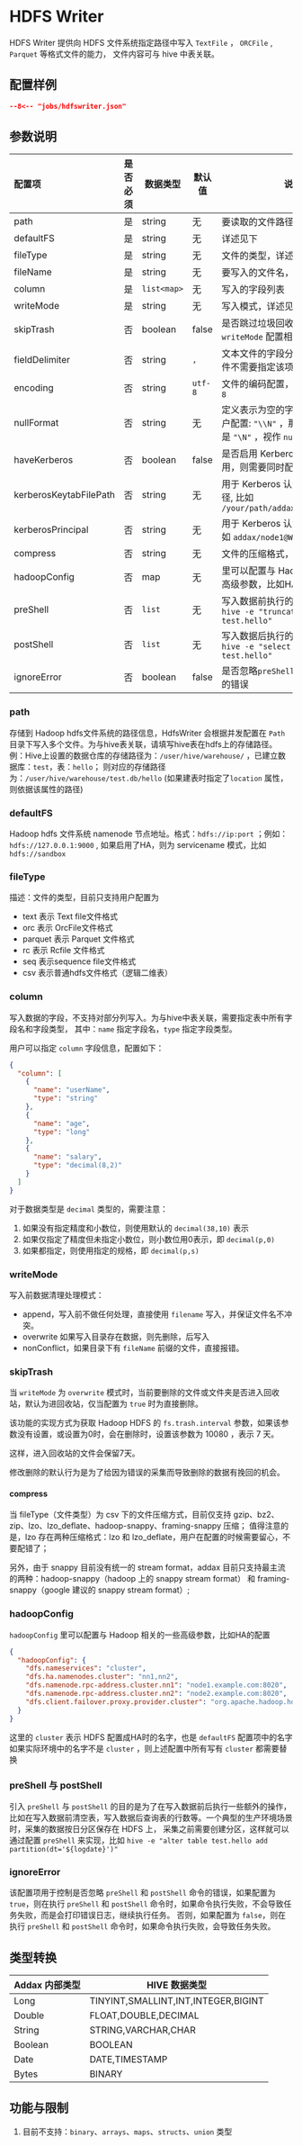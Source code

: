 # HDFS Writer

HDFS Writer 提供向 HDFS 文件系统指定路径中写入 `TextFile` ， `ORCFile` , `Parquet` 等格式文件的能力， 文件内容可与 hive 中表关联。

## 配置样例

```json
--8<-- "jobs/hdfswriter.json"
```

## 参数说明

| 配置项                    | 是否必须 | 数据类型        | 默认值  | 说明                                                                           |
|:-----------------------| :------: |-------------| ------- |------------------------------------------------------------------------------|
| path                   |    是    | string      | 无      | 要读取的文件路径                                                                     |
| defaultFS              |    是    | string      | 无      | 详述见下                                                                         |
| fileType               |    是    | string      | 无      | 文件的类型，详述见下                                                                   |
| fileName               |    是    | string      | 无      | 要写入的文件名，用于当作前缀                                                               |
| column                 |    是    | `list<map>` | 无      | 写入的字段列表                                                                      |
| writeMode              |    是    | string      | 无      | 写入模式，详述见下                                                                    |
| skipTrash              |    否    | boolean     | false   | 是否跳过垃圾回收站，和 `writeMode` 配置相关详见下面描述                                           |
| fieldDelimiter         |    否    | string      | `,`     | 文本文件的字段分隔符，二进制文件不需要指定该项                                                      |
| encoding               |    否    | string      | `utf-8` | 文件的编码配置， 目前仅支持 `utf-8`                                                       |
| nullFormat             |    否    | string      | 无      | 定义表示为空的字符，例如如果用户配置: `"\\N"` ，那么如果源头数据是 `"\N"` ，视作 `null` 字段                  |
| haveKerberos           |    否    | boolean     | false   | 是否启用 Kerberos 认证，如果启用，则需要同时配置以下两项                                            |
| kerberosKeytabFilePath |    否    | string      | 无      | 用于 Kerberos 认证的凭证文件路径, 比如 `/your/path/addax.service.keytab`                  |
| kerberosPrincipal      |    否    | string      | 无      | 用于 Kerberos 认证的凭证主体, 比如 `addax/node1@WGZHAO.COM`                             |
| compress               |    否    | string      | 无      | 文件的压缩格式，详见下文                                                                 |
| hadoopConfig           |    否    | map         | 无      | 里可以配置与 Hadoop 相关的一些高级参数，比如HA的配置                                              |
| preShell               |    否    | `list`      | 无      | 写入数据前执行的shell命令，比如 `hive -e "truncate table test.hello"`                     |
| postShell              |    否    | `list`      | 无      | 写入数据后执行的shell命令，比如 `hive -e "select count(1) from test.hello"`               |
| ignoreError            |    否    | boolean     | false   | 是否忽略`preShell`, `postShell` 命令的错误 |

### path

存储到 Hadoop hdfs文件系统的路径信息，HdfsWriter 会根据并发配置在 `Path` 目录下写入多个文件。为与hive表关联，请填写hive表在hdfs上的存储路径。 例：Hive上设置的数据仓库的存储路径为：`/user/hive/warehouse/`
，已建立数据库：`test`，表：`hello`； 则对应的存储路径为：`/user/hive/warehouse/test.db/hello` (如果建表时指定了`location` 属性，则依据该属性的路径)

### defaultFS

Hadoop hdfs 文件系统 namenode 节点地址。格式：`hdfs://ip:port` ；例如：`hdfs://127.0.0.1:9000` , 如果启用了HA，则为 servicename 模式，比如 `hdfs://sandbox`

### fileType

描述：文件的类型，目前只支持用户配置为

- text 表示 Text file文件格式
- orc 表示 OrcFile文件格式
- parquet 表示 Parquet 文件格式
- rc 表示 Rcfile 文件格式
- seq 表示sequence file文件格式
- csv 表示普通hdfs文件格式（逻辑二维表）

### column

写入数据的字段，不支持对部分列写入。为与hive中表关联，需要指定表中所有字段名和字段类型， 其中：`name` 指定字段名，`type` 指定字段类型。

用户可以指定 `column` 字段信息，配置如下：

```json
{
  "column": [
    {
      "name": "userName",
      "type": "string"
    },
    {
      "name": "age",
      "type": "long"
    },
    {
      "name": "salary",
      "type": "decimal(8,2)"
    }
  ]
}
```

对于数据类型是 `decimal` 类型的，需要注意：

1. 如果没有指定精度和小数位，则使用默认的 `decimal(38,10)` 表示
2. 如果仅指定了精度但未指定小数位，则小数位用0表示，即 `decimal(p,0)`
3. 如果都指定，则使用指定的规格，即 `decimal(p,s)`

### writeMode

写入前数据清理处理模式：

- append，写入前不做任何处理，直接使用 `filename` 写入，并保证文件名不冲突。
- overwrite 如果写入目录存在数据，则先删除，后写入
- nonConflict，如果目录下有 `fileName` 前缀的文件，直接报错。

### skipTrash

当 `writeMode` 为 `overwrite` 模式时，当前要删除的文件或文件夹是否进入回收站，默认为进回收站，仅当配置为 `true` 时为直接删除。

该功能的实现方式为获取 Hadoop HDFS 的  `fs.trash.interval` 参数，如果该参数没有设置，或设置为0时，会在删除时，设置该参数为 10080 ，表示 7 天。

这样，进入回收站的文件会保留7天。

修改删除的默认行为是为了给因为错误的采集而导致删除的数据有挽回的机会。

#### compress

当 fileType（文件类型）为 csv 下的文件压缩方式，目前仅支持 gzip、bz2、zip、lzo、lzo_deflate、hadoop-snappy、framing-snappy 压缩；
值得注意的是，lzo 存在两种压缩格式：lzo 和 lzo_deflate，用户在配置的时候需要留心，不要配错了；

另外，由于 snappy 目前没有统一的 stream format，addax 目前只支持最主流的两种：hadoop-snappy（hadoop 上的 snappy stream format）
和 framing-snappy（google 建议的 snappy stream format）;

### hadoopConfig

`hadoopConfig` 里可以配置与 Hadoop 相关的一些高级参数，比如HA的配置

```json
{
  "hadoopConfig": {
    "dfs.nameservices": "cluster",
    "dfs.ha.namenodes.cluster": "nn1,nn2",
    "dfs.namenode.rpc-address.cluster.nn1": "node1.example.com:8020",
    "dfs.namenode.rpc-address.cluster.nn2": "node2.example.com:8020",
    "dfs.client.failover.proxy.provider.cluster": "org.apache.hadoop.hdfs.server.namenode.ha.ConfiguredFailoverProxyProvider"
  }
}
```

这里的 `cluster` 表示 HDFS 配置成HA时的名字，也是 `defaultFS` 配置项中的名字 如果实际环境中的名字不是 `cluster` ，则上述配置中所有写有 `cluster` 都需要替换

### preShell 与 postShell

引入 `preShell` 与 `postShell` 的目的是为了在写入数据前后执行一些额外的操作，比如在写入数据前清空表，写入数据后查询表的行数等。一个典型的生产环境场景时，采集的数据按日分区保存在 HDFS 上，
采集之前需要创建分区，这样就可以通过配置 `preShell` 来实现，比如 `hive -e "alter table test.hello add partition(dt='${logdate}')"`

### ignoreError

该配置项用于控制是否忽略 `preShell` 和 `postShell` 命令的错误，如果配置为 `true`，则在执行 `preShell` 和 `postShell` 命令时，如果命令执行失败，不会导致任务失败，而是会打印错误日志，继续执行任务。
否则，如果配置为 `false`，则在执行 `preShell` 和 `postShell` 命令时，如果命令执行失败，会导致任务失败。

## 类型转换

| Addax 内部类型 | HIVE 数据类型                       |
| -------------- | ----------------------------------- |
| Long           | TINYINT,SMALLINT,INT,INTEGER,BIGINT |
| Double         | FLOAT,DOUBLE,DECIMAL                |
| String         | STRING,VARCHAR,CHAR                 |
| Boolean        | BOOLEAN                             |
| Date           | DATE,TIMESTAMP                      |
| Bytes          | BINARY                              |

## 功能与限制

1. 目前不支持：`binary`、`arrays`、`maps`、`structs`、`union` 类型
